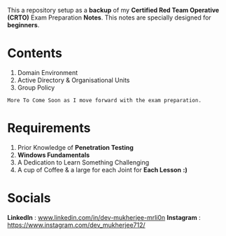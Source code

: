 This a repository setup as a **backup** of my **Certified Red Team Operative** **(CRTO)** Exam Preparation **Notes**. This notes are specially designed for **beginners**.

# Contents
1. Domain Environment
2. Active Directory & Organisational Units
3. Group Policy 

`More To Come Soon as I move forward with the exam preparation.`

# Requirements
1. Prior Knowledge of **Penetration Testing**
2. **Windows Fundamentals**
3. A Dedication to Learn Something Challenging
4. A cup of Coffee & a large for each Joint for **Each Lesson** **:)**

# Socials
**LinkedIn** : www.linkedin.com/in/dev-mukherjee-mrli0n
**Instagram** : https://www.instagram.com/dev_mukherjee712/
